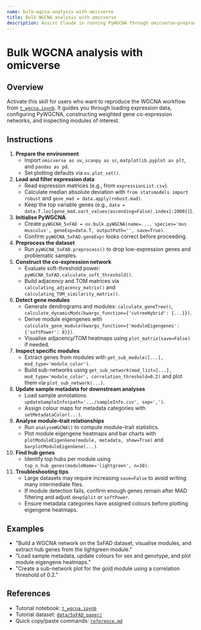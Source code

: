 ```yaml
---
name: bulk-wgcna-analysis-with-omicverse
title: Bulk WGCNA analysis with omicverse
description: Assist Claude in running PyWGCNA through omicverse—preprocessing expression matrices, constructing co-expression modules, visualising eigengenes, and extracting hub genes.
---
```


# Bulk WGCNA analysis with omicverse

## Overview
Activate this skill for users who want to reproduce the WGCNA workflow from [`t_wgcna.ipynb`](../../omicverse_guide/docs/Tutorials-bulk/t_wgcna.ipynb). It guides you through loading expression data, configuring PyWGCNA, constructing weighted gene co-expression networks, and inspecting modules of interest.

## Instructions
1. **Prepare the environment**
   - Import `omicverse as ov`, `scanpy as sc`, `matplotlib.pyplot as plt`, and `pandas as pd`.
   - Set plotting defaults via `ov.plot_set()`.
2. **Load and filter expression data**
   - Read expression matrices (e.g., from `expressionList.csv`).
   - Calculate median absolute deviation with `from statsmodels import robust` and `gene_mad = data.apply(robust.mad)`.
   - Keep the top variable genes (e.g., `data = data.T.loc[gene_mad.sort_values(ascending=False).index[:2000]]`).
3. **Initialise PyWGCNA**
   - Create `pyWGCNA_5xFAD = ov.bulk.pyWGCNA(name=..., species='mus musculus', geneExp=data.T, outputPath='', save=True)`.
   - Confirm `pyWGCNA_5xFAD.geneExpr` looks correct before proceeding.
4. **Preprocess the dataset**
   - Run `pyWGCNA_5xFAD.preprocess()` to drop low-expression genes and problematic samples.
5. **Construct the co-expression network**
   - Evaluate soft-threshold power: `pyWGCNA_5xFAD.calculate_soft_threshold()`.
   - Build adjacency and TOM matrices via `calculating_adjacency_matrix()` and `calculating_TOM_similarity_matrix()`.
6. **Detect gene modules**
   - Generate dendrograms and modules: `calculate_geneTree()`, `calculate_dynamicMods(kwargs_function={'cutreeHybrid': {...}})`.
   - Derive module eigengenes with `calculate_gene_module(kwargs_function={'moduleEigengenes': {'softPower': 8}})`.
   - Visualise adjacency/TOM heatmaps using `plot_matrix(save=False)` if needed.
7. **Inspect specific modules**
   - Extract genes from modules with `get_sub_module([...], mod_type='module_color')`.
   - Build sub-networks using `get_sub_network(mod_list=[...], mod_type='module_color', correlation_threshold=0.2)` and plot them via `plot_sub_network(...)`.
8. **Update sample metadata for downstream analyses**
   - Load sample annotations `updateSampleInfo(path='.../sampleInfo.csv', sep=',')`.
   - Assign colour maps for metadata categories with `setMetadataColor(...)`.
9. **Analyse module–trait relationships**
   - Run `analyseWGCNA()` to compute module–trait statistics.
   - Plot module eigengene heatmaps and bar charts with `plotModuleEigenGene(module, metadata, show=True)` and `barplotModuleEigenGene(...)`.
10. **Find hub genes**
    - Identify top hubs per module using `top_n_hub_genes(moduleName='lightgreen', n=10)`.
11. **Troubleshooting tips**
    - Large datasets may require increasing `save=False` to avoid writing many intermediate files.
    - If module detection fails, confirm enough genes remain after MAD filtering and adjust `deepSplit` or `softPower`.
    - Ensure metadata categories have assigned colours before plotting eigengene heatmaps.

## Examples
- "Build a WGCNA network on the 5xFAD dataset, visualise modules, and extract hub genes from the lightgreen module."
- "Load sample metadata, update colours for sex and genotype, and plot module eigengene heatmaps."
- "Create a sub-network plot for the gold module using a correlation threshold of 0.2."

## References
- Tutorial notebook: [`t_wgcna.ipynb`](../../omicverse_guide/docs/Tutorials-bulk/t_wgcna.ipynb)
- Tutorial dataset: [`data/5xFAD_paper/`](../../omicverse_guide/docs/Tutorials-bulk/data/5xFAD_paper/)
- Quick copy/paste commands: [`reference.md`](reference.md)

